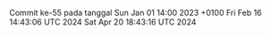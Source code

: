 Commit ke-55 pada tanggal Sun Jan 01 14:00 2023 +0100
Fri Feb 16 14:43:06 UTC 2024
Sat Apr 20 18:43:16 UTC 2024
